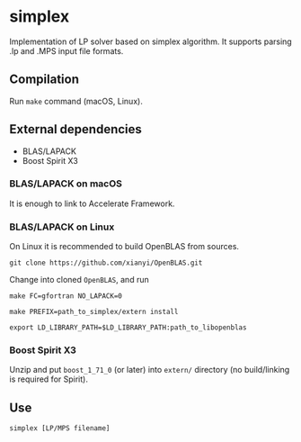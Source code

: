 # simplex

Implementation of LP solver based on simplex algorithm. It supports parsing .lp and .MPS input file formats.

## Compilation

Run `make` command (macOS, Linux). 

## External dependencies

* BLAS/LAPACK
* Boost Spirit X3

### BLAS/LAPACK on macOS

It is enough to link to Accelerate Framework.

### BLAS/LAPACK on Linux

On Linux it is recommended to build OpenBLAS from sources.

`git clone https://github.com/xianyi/OpenBLAS.git`

Change into cloned `OpenBLAS`, and run

`make FC=gfortran NO_LAPACK=0`

`make PREFIX=path_to_simplex/extern install`

`export LD_LIBRARY_PATH=$LD_LIBRARY_PATH:path_to_libopenblas`

### Boost Spirit X3

Unzip and put `boost_1_71_0` (or later) into `extern/` directory (no build/linking is required for Spirit).

## Use

`simplex [LP/MPS filename]`
